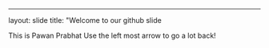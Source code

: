 ---
layout: slide
title: "Welcome to our github slide

This is Pawan Prabhat
Use the left most arrow to go a lot back!
